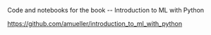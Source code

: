 Code and notebooks for the book -- Introduction to ML with Python

https://github.com/amueller/introduction_to_ml_with_python

